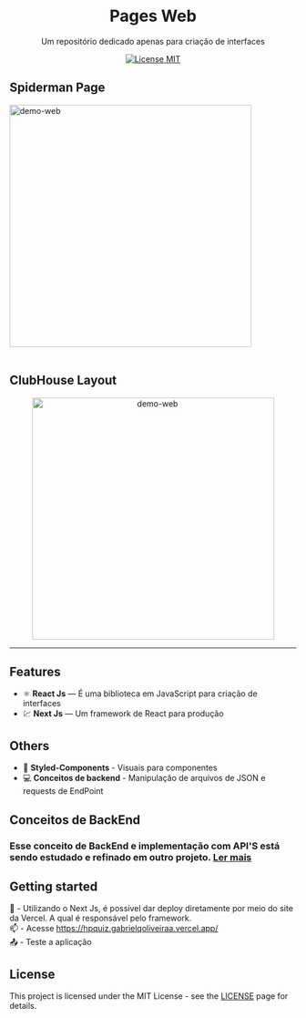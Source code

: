 <h1 align="center">

<br>
Pages Web
</h1>

<p align="center">Um repositório dedicado apenas para criação de interfaces</p>

<p align="center">
  <a href="https://opensource.org/licenses/MIT">
    <img src="https://img.shields.io/badge/License-MIT-blue.svg" alt="License MIT">
  </a>


<H2>Spiderman Page </H2>
<div>
  <img src="https://i.ibb.co/H2YM7tq/Spiderman.png" alt="demo-web" height="425">
</div>
<br>

<H2>ClubHouse Layout</H2>
<center><div>
  <img src="https://i.ibb.co/stkJjsn/clubhouse.png" alt="demo-web" height="425">
</div></center>

<hr />

## Features

- ⚛️ **React Js** — É uma biblioteca em JavaScript para criação de interfaces
- 💹 **Next Js** — Um framework de React para produção

## Others

 - 💅 **Styled-Components** - Visuais para componentes 
 - 💻 **Conceitos de backend** - Manipulação de arquivos de JSON e requests de EndPoint

## Conceitos de BackEnd 
 ### Esse conceito de BackEnd e implementação com API'S está sendo estudado e refinado em outro projeto. [Ler mais]

 [Ler mais]: https://github.com/gabrielqoliveiraa

## Getting started

📩  - Utilizando o Next Js, é possível dar deploy diretamente por meio do site da Vercel. A qual é responsável pelo framework. <br>
📫	- Acesse https://hpquiz.gabrielqoliveiraa.vercel.app/  <br>
📤  - Teste a aplicação

## License

This project is licensed under the MIT License - see the [LICENSE](https://opensource.org/licenses/MIT) page for details.